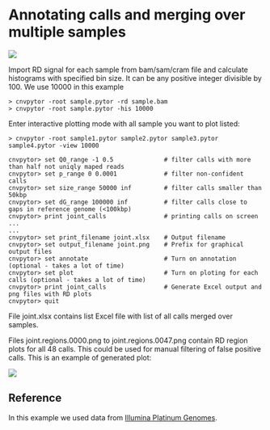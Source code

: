 # Annotating calls and merging over multiple samples

<img src="https://raw.githubusercontent.com/abyzovlab/CNVpytor/master/imgs/merging.png">

Import RD signal for each sample from bam/sam/cram file and calculate histograms with specified bin size. 
It can be any positive integer divisible by 100. We use 10000 in this example

```
> cnvpytor -root sample.pytor -rd sample.bam
> cnvpytor -root sample.pytor -his 10000
```

Enter interactive plotting mode with all sample you want to plot listed:
```
> cnvpytor -root sample1.pytor sample2.pytor sample3.pytor sample4.pytor -view 10000

cnvpytor> set Q0_range -1 0.5              # filter calls with more than half not uniqly maped reads
cnvpytor> set p_range 0 0.0001             # filter non-confident calls 
cnvpytor> set size_range 50000 inf         # filter calls smaller than 50kbp
cnvpytor> set dG_range 100000 inf          # filter calls close to gaps in reference genome (<100kbp)
cnvpytor> print joint_calls                # printing calls on screen
...
...
cnvpytor> set print_filename joint.xlsx    # Output filename
cnvpytor> set output_filename joint.png    # Prefix for graphical output files
cnvpytor> set annotate                     # Turn on annotation (optional - takes a lot of time)
cnvpytor> set plot                         # Turn on ploting for each calls (optional - takes a lot of time)
cnvpytor> print joint_calls                # Generate Excel output and png files with RD plots
cnvpytor> quit
```
File joint.xlsx contains list Excel file with list of all calls merged over samples.

Files joint.regions.0000.png to joint.regions.0047.png contain RD region plots for all 48 calls.
This could be used for manual filtering of false positive calls. This is an example of generated plot:

<img src="https://raw.githubusercontent.com/abyzovlab/CNVpytor/master/imgs/joint.regions.0017.png">


## Reference

In this example we used data from [Illumina Platinum Genomes](https://github.com/Illumina/PlatinumGenomes).

